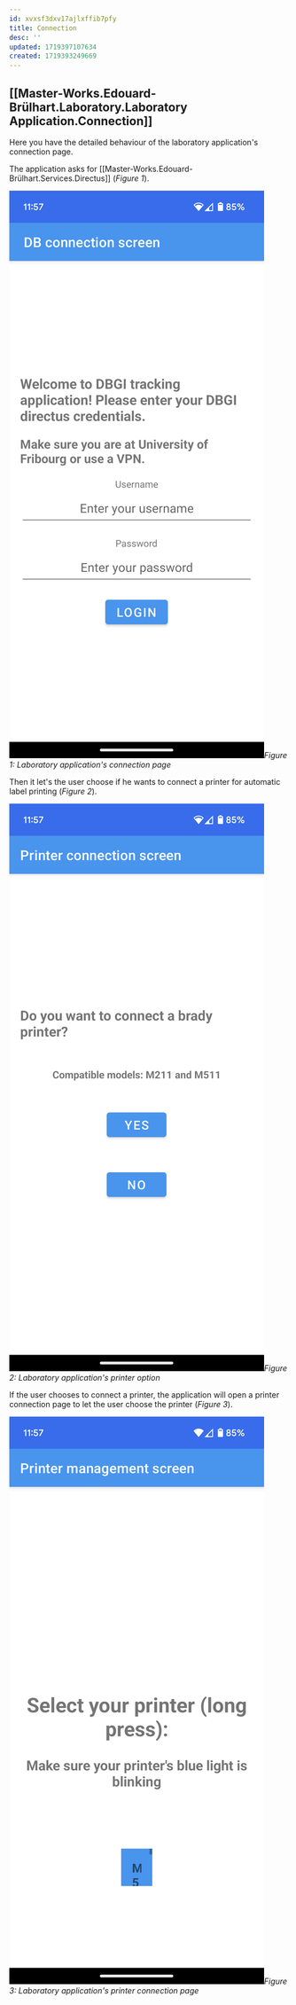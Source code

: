 ```yaml
---
id: xvxsf3dxv17ajlxffib7pfy
title: Connection
desc: ''
updated: 1719397107634
created: 1719393249669
---
```

## [[Master-Works.Edouard-Brülhart.Laboratory.Laboratory Application.Connection]]

Here you have the detailed behaviour of the laboratory application's connection page.

The application asks for [[Master-Works.Edouard-Brülhart.Services.Directus]] (*Figure 1*).

![connection-page](assets/images_bruelhed/connection_page.png)*Figure 1: Laboratory application's connection page*

Then it let's the user choose if he wants to connect a printer for automatic label printing (*Figure 2*).

![printer-option](assets/images_bruelhed/printer_connection_choice.png)*Figure 2: Laboratory application's printer option*

If the user chooses to connect a printer, the application will open a printer connection page to let the user choose the printer (*Figure 3*).

![printer-connection-page](assets/images_bruelhed/printer_connection_page.png)*Figure 3: Laboratory application's printer connection page*